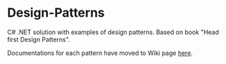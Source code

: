 # Design-Patterns
C# .NET solution with examples of design patterns. Based on book "Head first Design Patterns".

Documentations for each pattern have moved to Wiki page [here](https://github.com/Yauheni-Butski/Design-Patterns/wiki/Main).
